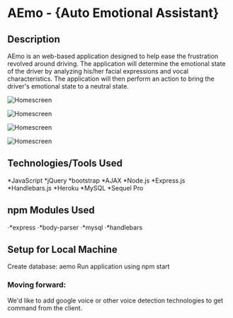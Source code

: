 # AEmo - {Auto Emotional Assistant}

## Description
AEmo is an web-based application designed to help ease the frustration revolved around driving. The application will determine the emotional state of the driver by analyzing his/her facial expressions and vocal characteristics. The application will then perform an action to bring the driver's emotional state to a neutral state.

![Homescreen](spaceholder.jpg)

![Homescreen](spaceholder.jpg)

![Homescreen](spaceholder.jpg)

![Homescreen](spaceholder.jpg)

## Technologies/Tools Used
*JavaScript
*jQuery
*bootstrap
*AJAX
*Node.js
*Express.js
*Handlebars.js
*Heroku
*MySQL
*Sequel Pro

## npm Modules Used
⋅*express
⋅*body-parser
⋅*mysql
⋅*handlebars

## Setup for Local Machine
Create database: aemo
Run application using npm start 

### Moving forward:
We'd like to add google voice or other voice detection technologies to get command from the client.

